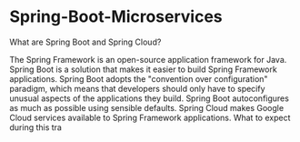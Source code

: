 # Spring-Boot-Microservices
What are Spring Boot and Spring Cloud?

The Spring Framework is an open-source application framework for Java. Spring Boot is a
solution that makes it easier to build Spring Framework applications. Spring Boot adopts the
"convention over configuration" paradigm, which means that developers should only have to
specify unusual aspects of the applications they build. Spring Boot autoconfigures as much as
possible using sensible defaults. Spring Cloud makes Google Cloud services available to Spring
Framework applications.
What to expect during this tra


